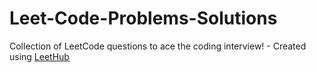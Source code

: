 # Leet-Code-Problems-Solutions
Collection of LeetCode questions to ace the coding interview! - Created using [LeetHub](https://github.com/QasimWani/LeetHub)
